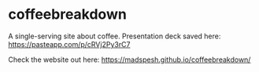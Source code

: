 # coffeebreakdown

A single-serving site about coffee. Presentation deck saved here: https://pasteapp.com/p/cRVj2Py3rC7

Check the website out here: https://madspesh.github.io/coffeebreakdown/
